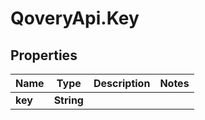# QoveryApi.Key

## Properties

Name | Type | Description | Notes
------------ | ------------- | ------------- | -------------
**key** | **String** |  | 


